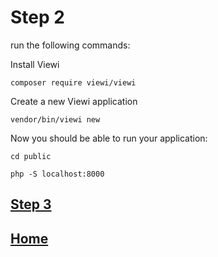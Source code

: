 # Step 2

run the following commands: 

Install Viewi

`composer require viewi/viewi`

Create a new Viewi application

`vendor/bin/viewi new`

Now you should be able to run your application:

`cd public`

`php -S localhost:8000`

## [Step 3](/step-3.md)

## [Home](/README.md#Steps)